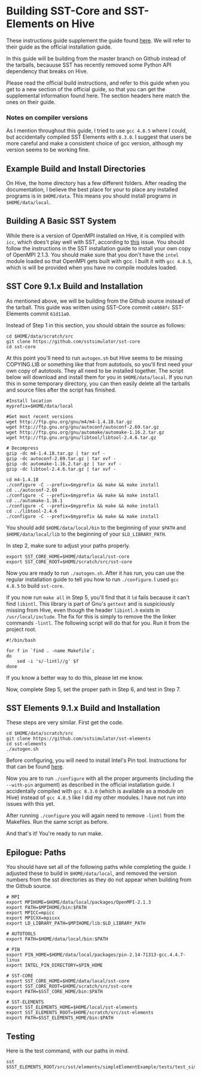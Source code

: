 # Building SST-Core and SST-Elements on Hive

These instructions guide supplement the guide found [here](http://sst-simulator.org/SSTPages/SSTBuildAndInstall9dot1dot0SeriesDetailedBuildInstructions/). We will refer to their guide as the official installation guide. 

In this guide will be building from the master branch on Github instead of the tarballs, becauuse SST has recently removed some Python API dependency that breaks on Hive. 

Please read the official build instructions, and refer to this guide when you get to a new section of the official guide, so that you can get the supplemental information found here. The section headers here match the ones on their guide. 

### Notes on compiler versions
As I mention throughout this guide, I tried to use `gcc 4.8.5` where I could, but accidentally compiled SST Elements with `8.3.0`. I suggest that users be more careful and make a consistent choice of gcc version, although my version seems to be working fine. 

## Example Build and Install Directories

On Hive, the home directory has a few different folders. After reading the documentation, I believe the best place for your to place any installed programs is in `$HOME/data`. This means you should install programs in `$HOME/data/local`. 


## Building A Basic SST System

While there is a version of OpenMPI installed on Hive, it is compiled with `icc`, which does't play well with SST, according to [this](https://github.com/sstsimulator/sst-core/issues/428) issue. You should follow the instructions in the SST installation guide to install your own copy of OpenMPI 2.1.3. You should make sure that you don't have the `intel` module loaded so that OpenMPI gets built with gcc. I built it with `gcc 4.8.5`, which is will be provided when you have no compile modules loaded. 

## SST Core 9.1.x Build and Installation

As mentioned above, we will be building from the Github source instead of the tarball. This guide was written using SST-Core commit `c4008fc` SST-Elements commit `61d11a0`. 

Instead of Step 1 in this section, you should obtain the source as follows:

```
cd $HOME/data/scratch/src
git clone https://github.com/sstsimulator/sst-core
cd sst-core
```

At this point you'll need to run `autogen.sh` but Hive seems to be missing COPYING.LIB or something like that from autotools, so you'll first need your own copy of autotools. They all need to be installed together. The script below will download and install them for you in `$HOME/data/local`. If you run this in some temporary directory, you can then easily delete all the tarballs and source files after the script has finished. 

```
#Install location
myprefix=$HOME/data/local

#Get most recent versions
wget http://ftp.gnu.org/gnu/m4/m4-1.4.18.tar.gz
wget http://ftp.gnu.org/gnu/autoconf/autoconf-2.69.tar.gz
wget http://ftp.gnu.org/gnu/automake/automake-1.16.2.tar.gz
wget http://ftp.gnu.org/gnu/libtool/libtool-2.4.6.tar.gz

# Decompress
gzip -dc m4-1.4.18.tar.gz | tar xvf -
gzip -dc autoconf-2.69.tar.gz | tar xvf -
gzip -dc automake-1.16.2.tar.gz | tar xvf -
gzip -dc libtool-2.4.6.tar.gz | tar xvf -

cd m4-1.4.18
./configure -C --prefix=$myprefix && make && make install
cd ../autoconf-2.69
./configure -C --prefix=$myprefix && make && make install
cd ../automake-1.16.1
./configure -C --prefix=$myprefix && make && make install
cd ../libtool-2.4.6
./configure -C --prefix=$myprefix && make && make install

```
You should add `$HOME/data/local/bin` to the beginning of your `$PATH` and `$HOME/data/local/lib` to the beginning of your `$LD_LIBRARY_PATH`. 

In step 2, make sure to adjust your paths properly. 

```
export SST_CORE_HOME=$HOME/data/local/sst-core
export SST_CORE_ROOT=$HOME/scratch/src/sst-core
```

Now you are ready to run `./autogen.sh`. After it has run, you can use the regular installation guide to tell you how to run `./configure`. I used `gcc 4.8.5` to build `sst-core`. 

If you now run `make all` in Step 5, you'll find that it `ld` fails because it can't find `libintl`. This library is part of Gnu's `gettext` and is suspiciously missing from Hive, even though the header `libintl.h` exists in `/usr/local/include`. The fix for this is simply to remove the the linker commands `-lintl`. The following script will do that for you. Run it from the project root. 

```
#!/bin/bash

for f in `find . -name Makefile`;
do
    sed -i 's/-lintl//g' $f
done
```

If you know a better way to do this, please let me know. 

Now, complete Step 5, set the proper path in Step 6, and test in Step 7. 

## SST Elements 9.1.x Build and Installation
 
 These steps are very similar. First get the code.
 
```
cd $HOME/data/scratch/src
git clone https://github.com/sstsimulator/sst-elements
cd sst-elements
./autogen.sh
```

Before configuring, you will need to install Intel's Pin tool. Instructions for that can be found [here](http://sst-simulator.org/SSTPages/SSTBuildAndInstall9dot1dot0SeriesAdditionalExternalComponents/#intel-pin-tool-214-71313). 

Now you are to run `./configure` with all the proper arguments (including the `--with-pin` argument) as described in the official installation guide. I accidentally compiled with `gcc 8.3.0` (which is available as a module on Hive) instead of `gcc 4.8.5` like I did my other modules. I have not run into issues with this yet. 

After running `./configure` you will again need to remove `-lintl` from the Makefiles. Run the same script as before. 

And that's it! You're ready to run make. 

## Epilogue: Paths
You should have set all of the following paths while completing the guide. I adjusted these to build in `$HOME/data/local`, and removed the version numbers from the sst directories as they do not appear when building from the Github source. 
```
# MPI
export MPIHOME=$HOME/data/local/packages/OpenMPI-2.1.3
export PATH=$MPIHOME/bin:$PATH
export MPICC=mpicc
export MPICXX=mpicxx
export LD_LIBRARY_PATH=$MPIHOME/lib:$LD_LIBRARY_PATH

# AUTOTOOLS
export PATH=$HOME/data/local/bin:$PATH

# PIN
export PIN_HOME=$HOME/data/local/packages/pin-2.14-71313-gcc.4.4.7-linux
export INTEL_PIN_DIRECTORY=$PIN_HOME

# SST-CORE
export SST_CORE_HOME=$HOME/data/local/sst-core
export SST_CORE_ROOT=$HOME/scratch/src/sst-core
export PATH=$SST_CORE_HOME/bin:$PATH

# SST-ELEMENTS
export SST_ELEMENTS_HOME=$HOME/local/sst-elements
export SST_ELEMENTS_ROOT=$HOME/scratch/src/sst-elements
export PATH=$SST_ELEMENTS_HOME/bin:$PATH
```

## Testing
Here is the test command, with our paths in mind. 
```
sst $SST_ELEMENTS_ROOT/src/sst/elements/simpleElementExample/tests/test_simpleRNGComponent_mersenne.py
```



